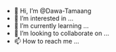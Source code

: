- 👋 Hi, I’m @Dawa-Tamaang
- 👀 I’m interested in ...
- 🌱 I’m currently learning ...
- 💞️ I’m looking to collaborate on ...
- 📫 How to reach me ...

<!---
Dawa-Tamaang/Dawa-Tamaang is a ✨ special ✨ repository because its `README.md` (this file) appears on your GitHub profile.
You can click the Preview link to take a look at your changes.
--->
